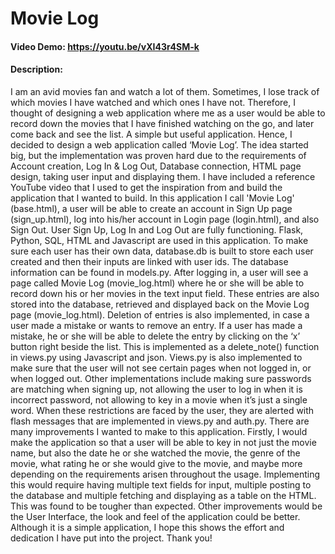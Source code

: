 # Movie Log
#### Video Demo: https://youtu.be/vXI43r4SM-k
#### Description:
I am an avid movies fan and watch a lot of them. Sometimes, I lose track of which movies I have watched and which ones I have not. Therefore, I thought of designing a web application where me as a user would be able to record down the movies that I have finished watching on the go, and later come back and see the list. A simple but useful application.
Hence, I decided to design a web application called ‘Movie Log’. The idea started big, but the implementation was proven hard due to the requirements of Account creation, Log In & Log Out, Database connection, HTML page design, taking user input and displaying them.
I have included a reference YouTube video that I used to get the inspiration from and build the application that I wanted to build.
In this application I call 'Movie Log' (base.html), a user will be able to create an account in Sign Up page (sign_up.html), log into his/her account in Login page (login.html), and also Sign Out. User Sign Up, Log In and Log Out are fully functioning.
Flask, Python, SQL, HTML and Javascript are used in this application.
To make sure each user has their own data, database.db is built to store each user created and then their inputs are linked with user ids. The database information can be found in models.py.
After logging in, a user will see a page called Movie Log (movie_log.html) where he or she will be able to record down his or her movies in the text input field. These entries are also stored into the database, retrieved and displayed back on the Movie Log page (movie_log.html).
Deletion of entries is also implemented, in case a user made a mistake or wants to remove an entry. If a user has made a mistake, he or she will be able to delete the entry by clicking on the ‘x’ button right beside the list. This is implemented as a delete_note() function in views.py using Javascript and json.
Views.py is also implemented to make sure that the user will not see certain pages when not logged in, or when logged out.
Other implementations include making sure passwords are matching when signing up, not allowing the user to log in when it is incorrect password, not allowing to key in a movie when it’s just a single word. When these restrictions are faced by the user, they are alerted with flash messages that are implemented in views.py and auth.py.
There are many improvements I wanted to make to this application. Firstly, I would make the application so that a user will be able to key in not just the movie name, but also the date he or she watched the movie, the genre of the movie, what rating he or she would give to the movie, and maybe more depending on the requirements arisen throughout the usage. Implementing this would require having multiple text fields for input, multiple posting to the database and multiple fetching and displaying as a table on the HTML. This was found to be tougher than expected.
Other improvements would be the User Interface, the look and feel of the application could be better.
Although it is a simple application, I hope this shows the effort and dedication I have put into the project. Thank you!